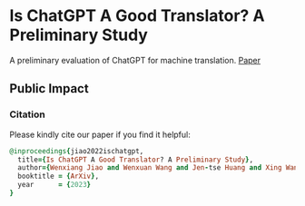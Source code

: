 # Is ChatGPT A Good Translator? A Preliminary Study
A preliminary evaluation of ChatGPT for machine translation. [Paper](https://wxjiao.github.io/downloads/tech_chatgpt_arxiv.pdf)



## Public Impact
### Citation
Please kindly cite our paper if you find it helpful:

```ruby
@inproceedings{jiao2022ischatgpt,
  title={Is ChatGPT A Good Translator? A Preliminary Study},
  author={Wenxiang Jiao and Wenxuan Wang and Jen-tse Huang and Xing Wang and Zhaopeng Tu},
  booktitle = {ArXiv},
  year      = {2023}
}
```
